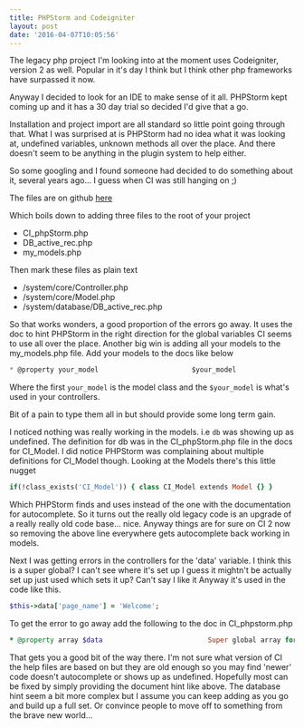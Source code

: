 ```yaml
---
title: PHPStorm and Codeigniter
layout: post
date: '2016-04-07T10:05:56'
---
```

The legacy php project I'm looking into at the moment uses Codeigniter, version 2 as well.
Popular in it's day I think but I think other php frameworks have surpassed it now.

Anyway I decided to look for an IDE to make sense of it all.
PHPStorm kept coming up and it has a 30 day trial so decided I'd give that a go.

Installation and project import are all standard so little point going through that.
What I was surprised at is PHPStorm had no idea what it was looking at, undefined variables, unknown methods all over the place.  And there doesn't seem to be anything in the plugin system to help either.

So some googling and I found someone had decided to do something about it, several years ago... I guess when CI was still hanging on ;)

The files are on github [here](https://github.com/topdown/phpStorm-CC-Helpers)

Which boils down to adding three files to the root of your project

* CI_phpStorm.php
* DB_active_rec.php
* my_models.php

Then mark these files as plain text

* /system/core/Controller.php
* /system/core/Model.php
* /system/database/DB_active_rec.php

So that works wonders, a good proportion of the errors go away.
It uses the doc to hint PHPStorm in the right direction for the global variables CI seems to use all over the place.
Another big win is adding all your models to the my_models.php file.
Add your models to the docs like below
``` javascript
* @property your_model                       $your_model
```
Where the first `your_model` is the model class and the `$your_model` is what's used in your controllers.

Bit of a pain to type them all in but should provide some long term gain.

I noticed nothing was really working in the models. i.e `db` was showing up as undefined.
The definition for db was in the CI_phpStorm.php file in the docs for CI_Model.
I did notice PHPStorm was complaining about multiple definitions for CI_Model though.
Looking at the Models there's this little nugget
``` ruby
if(!class_exists('CI_Model')) { class CI_Model extends Model {} }
```
Which PHPStorm finds and uses instead of the one with the documentation for autocomplete.
So it turns out the really old legacy code is an upgrade of a really really old code base... nice.
Anyway things are for sure on CI 2 now so removing the above line everywhere gets autocomplete back working in models.

Next I was getting errors in the controllers for the 'data' variable.
I think this is a super global? I can't see where it's set up I guess it mightn't be actually set up just used which sets it up?  Can't say I like it
Anyway it's used in the code like this.
``` ruby
$this->data['page_name'] = 'Welcome';
```

To get the error to go away add the following to the doc in CI_phpstorm.php
``` ruby
* @property array $data                          Super global array for user data
```

That gets you a good bit of the way there.
I'm not sure what version of CI the help files are based on but they are old enough so you may find 'newer' code doesn't autocomplete or shows up as undefined. Hopefully most can be fixed by simply providing the document hint like above. The database hint seem a bit more complex but I assume you can keep adding as you go and build up a full set.
Or convince people to move off to something from the brave new world...
